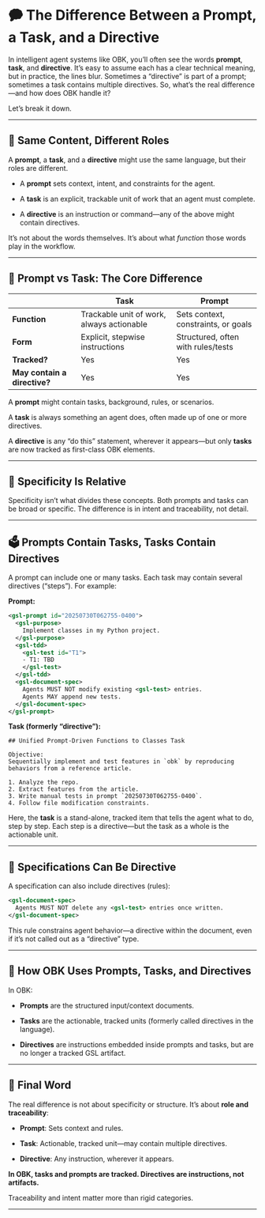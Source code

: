 # 🗭 The Difference Between a Prompt, a Task, and a Directive

In intelligent agent systems like OBK, you’ll often see the words **prompt**, **task**, and **directive**. It’s easy to assume each has a clear technical meaning, but in practice, the lines blur. Sometimes a “directive” is part of a prompt; sometimes a task contains multiple directives. So, what’s the real difference—and how does OBK handle it?

Let’s break it down.

* * *

## 🔀 Same Content, Different Roles

A **prompt**, a **task**, and a **directive** might use the same language, but their roles are different.

* A **prompt** sets context, intent, and constraints for the agent.
    
* A **task** is an explicit, trackable unit of work that an agent must complete.
    
* A **directive** is an instruction or command—any of the above might contain directives.
    

It’s not about the words themselves. It’s about what _function_ those words play in the workflow.

* * *

## 🧐 Prompt vs Task: The Core Difference

|  | **Task** | **Prompt** |
| --- | --- | --- |
| **Function** | Trackable unit of work, always actionable | Sets context, constraints, or goals |
| **Form** | Explicit, stepwise instructions | Structured, often with rules/tests |
| **Tracked?** | Yes | Yes |
| **May contain a directive?** | Yes | Yes |

A **prompt** might contain tasks, background, rules, or scenarios.

A **task** is always something an agent does, often made up of one or more directives.

A **directive** is any “do this” statement, wherever it appears—but only **tasks** are now tracked as first-class OBK elements.

* * *

## 🤖 Specificity Is Relative

Specificity isn’t what divides these concepts. Both prompts and tasks can be broad or specific. The difference is in intent and traceability, not detail.

* * *

## 🗳 Prompts Contain Tasks, Tasks Contain Directives

A prompt can include one or many tasks. Each task may contain several directives (“steps”). For example:

**Prompt:**

```xml
<gsl-prompt id="20250730T062755-0400">
  <gsl-purpose>
    Implement classes in my Python project.
  </gsl-purpose>
  <gsl-tdd>
    <gsl-test id="T1">
    - T1: TBD
    </gsl-test>
  </gsl-tdd>
  <gsl-document-spec>
    Agents MUST NOT modify existing <gsl-test> entries.
    Agents MAY append new tests.
  </gsl-document-spec>
</gsl-prompt>
```

**Task (formerly “directive”):**

```
## Unified Prompt-Driven Functions to Classes Task

Objective:
Sequentially implement and test features in `obk` by reproducing behaviors from a reference article.

1. Analyze the repo.
2. Extract features from the article.
3. Write manual tests in prompt `20250730T062755-0400`.
4. Follow file modification constraints.
```

Here, the **task** is a stand-alone, tracked item that tells the agent what to do, step by step. Each step is a directive—but the task as a whole is the actionable unit.

* * *

## 📄 Specifications Can Be Directive

A specification can also include directives (rules):

```xml
<gsl-document-spec>
  Agents MUST NOT delete any <gsl-test> entries once written.
</gsl-document-spec>
```

This rule constrains agent behavior—a directive within the document, even if it’s not called out as a “directive” type.

* * *

## 🔗 How OBK Uses Prompts, Tasks, and Directives

In OBK:

* **Prompts** are the structured input/context documents.
    
* **Tasks** are the actionable, tracked units (formerly called directives in the language).
    
* **Directives** are instructions embedded inside prompts and tasks, but are no longer a tracked GSL artifact.
    

* * *

## 🔺 Final Word

The real difference is not about specificity or structure. It’s about **role and traceability**:

* **Prompt**: Sets context and rules.
    
* **Task**: Actionable, tracked unit—may contain multiple directives.
    
* **Directive**: Any instruction, wherever it appears.
    

**In OBK, tasks and prompts are tracked. Directives are instructions, not artifacts.**

Traceability and intent matter more than rigid categories.

* * *